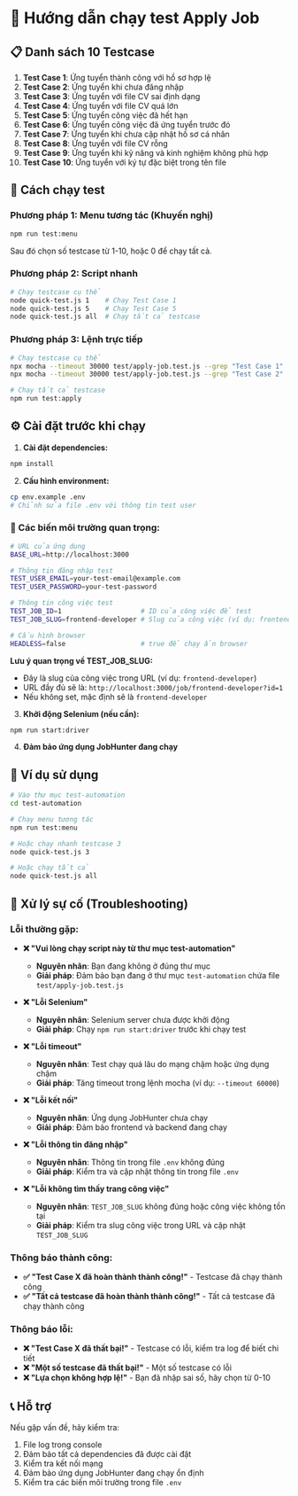 # 🧪 Hướng dẫn chạy test Apply Job

## 📋 Danh sách 10 Testcase

1. **Test Case 1**: Ứng tuyển thành công với hồ sơ hợp lệ
2. **Test Case 2**: Ứng tuyển khi chưa đăng nhập
3. **Test Case 3**: Ứng tuyển với file CV sai định dạng
4. **Test Case 4**: Ứng tuyển với file CV quá lớn
5. **Test Case 5**: Ứng tuyển công việc đã hết hạn
6. **Test Case 6**: Ứng tuyển công việc đã ứng tuyển trước đó
7. **Test Case 7**: Ứng tuyển khi chưa cập nhật hồ sơ cá nhân
8. **Test Case 8**: Ứng tuyển với file CV rỗng
9. **Test Case 9**: Ứng tuyển khi kỹ năng và kinh nghiệm không phù hợp
10. **Test Case 10**: Ứng tuyển với ký tự đặc biệt trong tên file

## 🚀 Cách chạy test

### Phương pháp 1: Menu tương tác (Khuyến nghị)

```bash
npm run test:menu
```

Sau đó chọn số testcase từ 1-10, hoặc 0 để chạy tất cả.

### Phương pháp 2: Script nhanh

```bash
# Chạy testcase cụ thể
node quick-test.js 1    # Chạy Test Case 1
node quick-test.js 5    # Chạy Test Case 5
node quick-test.js all  # Chạy tất cả testcase
```

### Phương pháp 3: Lệnh trực tiếp

```bash
# Chạy testcase cụ thể
npx mocha --timeout 30000 test/apply-job.test.js --grep "Test Case 1"
npx mocha --timeout 30000 test/apply-job.test.js --grep "Test Case 2"

# Chạy tất cả testcase
npm run test:apply
```

## ⚙️ Cài đặt trước khi chạy

1. **Cài đặt dependencies:**

```bash
npm install
```

2. **Cấu hình environment:**

```bash
cp env.example .env
# Chỉnh sửa file .env với thông tin test user
```

### 🔧 Các biến môi trường quan trọng:

```bash
# URL của ứng dụng
BASE_URL=http://localhost:3000

# Thông tin đăng nhập test
TEST_USER_EMAIL=your-test-email@example.com
TEST_USER_PASSWORD=your-test-password

# Thông tin công việc test
TEST_JOB_ID=1                    # ID của công việc để test
TEST_JOB_SLUG=frontend-developer # Slug của công việc (ví dụ: frontend-developer)

# Cấu hình browser
HEADLESS=false                   # true để chạy ẩn browser
```

**Lưu ý quan trọng về TEST_JOB_SLUG:**

- Đây là slug của công việc trong URL (ví dụ: `frontend-developer`)
- URL đầy đủ sẽ là: `http://localhost:3000/job/frontend-developer?id=1`
- Nếu không set, mặc định sẽ là `frontend-developer`

3. **Khởi động Selenium (nếu cần):**

```bash
npm run start:driver
```

4. **Đảm bảo ứng dụng JobHunter đang chạy**

## 📝 Ví dụ sử dụng

```bash
# Vào thư mục test-automation
cd test-automation

# Chạy menu tương tác
npm run test:menu

# Hoặc chạy nhanh testcase 3
node quick-test.js 3

# Hoặc chạy tất cả
node quick-test.js all
```

## 🔧 Xử lý sự cố (Troubleshooting)

### Lỗi thường gặp:

- **❌ "Vui lòng chạy script này từ thư mục test-automation"**

  - **Nguyên nhân**: Bạn đang không ở đúng thư mục
  - **Giải pháp**: Đảm bảo bạn đang ở thư mục `test-automation` chứa file `test/apply-job.test.js`

- **❌ "Lỗi Selenium"**

  - **Nguyên nhân**: Selenium server chưa được khởi động
  - **Giải pháp**: Chạy `npm run start:driver` trước khi chạy test

- **❌ "Lỗi timeout"**

  - **Nguyên nhân**: Test chạy quá lâu do mạng chậm hoặc ứng dụng chậm
  - **Giải pháp**: Tăng timeout trong lệnh mocha (ví dụ: `--timeout 60000`)

- **❌ "Lỗi kết nối"**

  - **Nguyên nhân**: Ứng dụng JobHunter chưa chạy
  - **Giải pháp**: Đảm bảo frontend và backend đang chạy

- **❌ "Lỗi thông tin đăng nhập"**

  - **Nguyên nhân**: Thông tin trong file `.env` không đúng
  - **Giải pháp**: Kiểm tra và cập nhật thông tin trong file `.env`

- **❌ "Lỗi không tìm thấy trang công việc"**
  - **Nguyên nhân**: `TEST_JOB_SLUG` không đúng hoặc công việc không tồn tại
  - **Giải pháp**: Kiểm tra slug công việc trong URL và cập nhật `TEST_JOB_SLUG`

### Thông báo thành công:

- **✅ "Test Case X đã hoàn thành thành công!"** - Testcase đã chạy thành công
- **✅ "Tất cả testcase đã hoàn thành thành công!"** - Tất cả testcase đã chạy thành công

### Thông báo lỗi:

- **❌ "Test Case X đã thất bại!"** - Testcase có lỗi, kiểm tra log để biết chi tiết
- **❌ "Một số testcase đã thất bại!"** - Một số testcase có lỗi
- **❌ "Lựa chọn không hợp lệ!"** - Bạn đã nhập sai số, hãy chọn từ 0-10

## 📞 Hỗ trợ

Nếu gặp vấn đề, hãy kiểm tra:

1. File log trong console
2. Đảm bảo tất cả dependencies đã được cài đặt
3. Kiểm tra kết nối mạng
4. Đảm bảo ứng dụng JobHunter đang chạy ổn định
5. Kiểm tra các biến môi trường trong file `.env`
